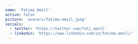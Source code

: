 ```yaml
---
name: 'Fatima Amzil'
active: false
picture: 'avatars/fatima-amzil.jpeg'
socials:
  - twitter: 'https://twitter.com/fati_amzil'
  - linkedin: 'https://www.linkedin.com/in/fatima-amzil/'
---
```

